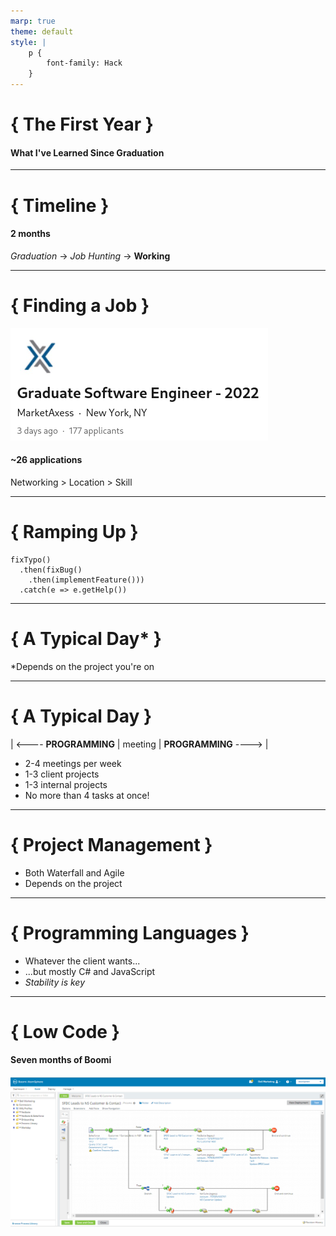```yaml
---
marp: true
theme: default
style: |
    p {
        font-family: Hack
    }
---
```


# { The First Year }

#### What I've Learned Since Graduation

---

# { Timeline }

#### 2 months

*Graduation* -> *Job Hunting* -> **Working**

---

# { Finding a Job }

![drop-shadow](linkedin.png)

#### ~26 applications

Networking > Location > Skill

---

# { Ramping Up }

    fixTypo()
      .then(fixBug()
        .then(implementFeature()))
      .catch(e => e.getHelp())

---

# { A Typical Day* }

*Depends on the project you're on

---

# { A Typical Day }

| <---- **PROGRAMMING** | meeting | **PROGRAMMING** ----> |

- 2-4 meetings per week
- 1-3 client projects
- 1-3 internal projects
- No more than 4 tasks at once!

---

# { Project Management }

- Both Waterfall and Agile
- Depends on the project

---

# { Programming Languages }

- Whatever the client wants...
- ...but mostly C# and JavaScript
- *Stability is key*

---

# { Low Code }

#### Seven months of Boomi

![drop-shadow](boomi.png)

